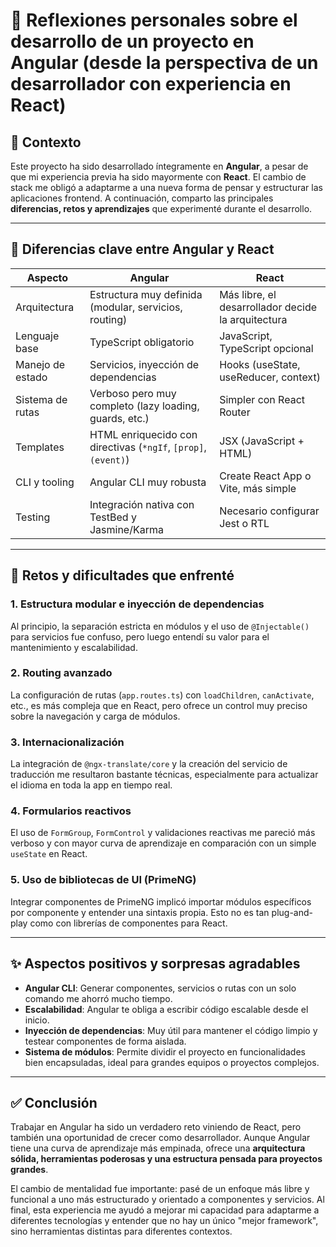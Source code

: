 # 🧾 Reflexiones personales sobre el desarrollo de un proyecto en Angular (desde la perspectiva de un desarrollador con experiencia en React)

## 🧠 Contexto

Este proyecto ha sido desarrollado íntegramente en **Angular**, a pesar de que mi experiencia previa ha sido mayormente con **React**. El cambio de stack me obligó a adaptarme a una nueva forma de pensar y estructurar las aplicaciones frontend. A continuación, comparto las principales **diferencias, retos y aprendizajes** que experimenté durante el desarrollo.

---

## 🔀 Diferencias clave entre Angular y React

| Aspecto          | Angular                                                        | React                                              |
| ---------------- | -------------------------------------------------------------- | -------------------------------------------------- |
| Arquitectura     | Estructura muy definida (modular, servicios, routing)          | Más libre, el desarrollador decide la arquitectura |
| Lenguaje base    | TypeScript obligatorio                                         | JavaScript, TypeScript opcional                    |
| Manejo de estado | Servicios, inyección de dependencias                           | Hooks (useState, useReducer, context)              |
| Sistema de rutas | Verboso pero muy completo (lazy loading, guards, etc.)         | Simpler con React Router                           |
| Templates        | HTML enriquecido con directivas (`*ngIf`, `[prop]`, `(event)`) | JSX (JavaScript + HTML)                            |
| CLI y tooling    | Angular CLI muy robusta                                        | Create React App o Vite, más simple                |
| Testing          | Integración nativa con TestBed y Jasmine/Karma                 | Necesario configurar Jest o RTL                    |

---

## 🚧 Retos y dificultades que enfrenté

### 1. **Estructura modular e inyección de dependencias**

Al principio, la separación estricta en módulos y el uso de `@Injectable()` para servicios fue confuso, pero luego entendí su valor para el mantenimiento y escalabilidad.

### 2. **Routing avanzado**

La configuración de rutas (`app.routes.ts`) con `loadChildren`, `canActivate`, etc., es más compleja que en React, pero ofrece un control muy preciso sobre la navegación y carga de módulos.

### 3. **Internacionalización**

La integración de `@ngx-translate/core` y la creación del servicio de traducción me resultaron bastante técnicas, especialmente para actualizar el idioma en toda la app en tiempo real.

### 4. **Formularios reactivos**

El uso de `FormGroup`, `FormControl` y validaciones reactivas me pareció más verboso y con mayor curva de aprendizaje en comparación con un simple `useState` en React.

### 5. **Uso de bibliotecas de UI (PrimeNG)**

Integrar componentes de PrimeNG implicó importar módulos específicos por componente y entender una sintaxis propia. Esto no es tan plug-and-play como con librerías de componentes para React.

---

## ✨ Aspectos positivos y sorpresas agradables

- **Angular CLI**: Generar componentes, servicios o rutas con un solo comando me ahorró mucho tiempo.
- **Escalabilidad**: Angular te obliga a escribir código escalable desde el inicio.
- **Inyección de dependencias**: Muy útil para mantener el código limpio y testear componentes de forma aislada.
- **Sistema de módulos**: Permite dividir el proyecto en funcionalidades bien encapsuladas, ideal para grandes equipos o proyectos complejos.

---

## ✅ Conclusión

Trabajar en Angular ha sido un verdadero reto viniendo de React, pero también una oportunidad de crecer como desarrollador. Aunque Angular tiene una curva de aprendizaje más empinada, ofrece una **arquitectura sólida, herramientas poderosas y una estructura pensada para proyectos grandes**.

El cambio de mentalidad fue importante: pasé de un enfoque más libre y funcional a uno más estructurado y orientado a componentes y servicios. Al final, esta experiencia me ayudó a mejorar mi capacidad para adaptarme a diferentes tecnologías y entender que no hay un único "mejor framework", sino herramientas distintas para diferentes contextos.
